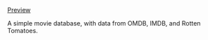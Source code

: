 [Preview](http://larrywu.com/CinemaBase/)

A simple movie database, with data from OMDB, IMDB, and Rotten Tomatoes.

